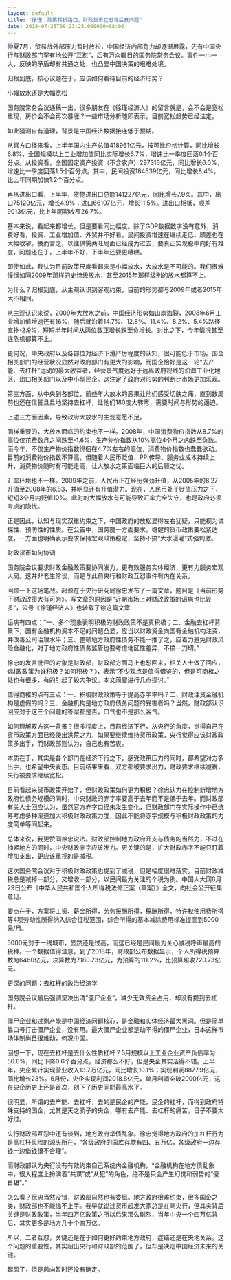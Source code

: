```yaml
---
layout: default
title: "徐瑾：政策转折路口，财政货币互怼背后真问题"
date: 2018-07-25T09:23:25.000000+08:00
---
```


仲夏7月，贸易战外部压力暂时放松，中国经济内部角力却逐渐展露，先有中国央行与财政部门罕有地公开“互怼”，后有万众瞩目的国务院常务会议。事件一小一大，反映的矛盾却有共通之处，也凸显中国决策的艰难处境。

归根到底，核心议题在于，应该如何看待目前的经济形势？

小幅放水还是大幅宽松

国务院常务会议通稿一出，很多朋友在《徐瑾经济人》的留言就是，会不会是宽松重现，房价会不会再次暴涨？一些市场分析随即表示，目前宽松趋势已经注定。

如此猜测自有道理，背景是中国经济数据接连低于预期。

从官方口径来看，上半年国内生产总值418961亿元，按可比价格计算，同比增长6.8%，全国规模以上工业增加值同比实际增长6.7%，增速比一季度回落0.1个百分点。从投资看，全国固定资产投资（不含农户）297316亿元，同比增长6.0%，增速比一季度回落1.5个百分点。其中，民间投资184539亿元，同比增长8.4%，比上年同期加快1.2个百分点。

再从进出口看，上半年，货物进出口总额141227亿元，同比增长7.9%。其中，出口75120亿元，增长4.9%；进口66107亿元，增长11.5%。进出口相抵，顺差9013亿元，比上年同期收窄26.7%。

基本来说，看起来都增长，但是要看同比幅度。除了GDP数据数字没有意外，消费好看，投资、工业增加值、外贸并不好看，民间投资增速在继续走低，顺差也在大幅收窄。换而言之，以往供需两旺局面已经成为过去，要真正实现稳中向好有难度，问题还在于，上半年不好，下半年还要更糟糕。

即使如此，我认为目前政策尺度看起来是小幅放水，大放水是不可能的。我们很难憧憬如同2009年那样的史诗级放水，甚至2015年那样级别的放水都算不上。

为什么？归根到底，从主观认识到客观约束，目前的形势都与2009年或者2015年大不相同。

从主观认识来说，2009年大放水之前，中国经济形势如山崩海裂，2008年6月工业增加值增速还有16%，随后就沿着14.7%、12.8%、11.4%、8.2%、5.4%路径直扑-2.9%，短短半年时间从两位数正增长跌至负增长。对比之下，今年情况甚至连危机都算不上。

更何况，中央政府以及各部位对经济下滑严厉程度的认知，很可能低于市场。国企相关部门的经营状况显然对政府部门有更大的影响，而国企恰好是这一轮“去产能、去杠杆”运动的最大收益者，经营景气度远好于远离政府视线的沿海工业化地区、出口相关部门以及中小型民企。这注定了政府对形势的判断比市场更加乐观。

第三方面，从中央到各部位，前些年大放水的恶果让他们感受切肤之痛，直到数周前也还在信誓旦旦地坚持去杠杆，让他们180度大转弯，需要时间与形势的逼迫。

上述三方面因素，导致政府大放水的主观意愿不足。

同样重要的，大放水面临的约束也不一样。2008年，中国消费物价指数从8.7%的高位仅花费数月之间跌至-1.6%，生产物价指数从10%高位4个月之内跌至负数。而今年，不仅生产物价指数徘徊在4.7%左右的高位，消费物价指数也蠢蠢欲动。目前的消费物价指数不算高，但随着人民币贬值、PPI传导、服务业成本持续上升，消费物价随时有可能走高，让大放水之策面临巨大的后顾之忧。

汇率环境也不一样。2009年之前，人民币正在经历强劲升值，从2005年的8.27升值至2008年的6.83，并明显还有升值潜力。现在，人民币处于贬值压力之下，短短3个月内贬值10%。此时的大幅放水有可能导致汇率完全失守，也是政府必须考虑的隐忧。

正是因此，认知与现实双重约束之下，中国政府的放松显得左右犹疑，只能视为试探性、预防性的性质。在公告中，国务院一方面要求，稳健的货币政策要松紧适度，一方面也明确表示要求保持宏观政策稳定，坚持不搞“大水漫灌”式强刺激。

财政货币如何协调

国务院会议要求财政金融政策要协同发力，更有效服务实体经济，更有力服务宏观大局。这并非老生常谈，而是与此前央行和财政互怼事件有内在关系。

回顾一下这场笔战。起源在于央行研究局徐忠发布了一篇文章，题目是《当前形势下财政政策大有可为》。写文章的原因是“近期市场上对财政政策的诟病也比较多”，公号《徐瑾经济人》也转载了徐这篇文章

诟病有四点：“一、多个现象表明积极的财政政策不是真积极；二、金融去杠杆背景下，国有金融机构资本不足的问题凸显，应当以财政资金向国有金融机构注资，并改善公司治理水平；三、整顿地方政府性债务不能一推了之，应着力避免财政风险金融化，对于地方政府性债务监管也要考虑地区性差异，不搞一刀切。”

徐忠的发言批评的对象是财政部，财政部方面马上也怼回来，相关人士做了回应，《财政政策为谁积极？如何积极？》，表示“不少观点是值得借鉴的，但是可商榷之处也有很多，有的引起了较大争议。本文简要进行几点探讨。”

值得商榷的点有三点：一、积极财政政策等于提高赤字率吗？二、财政注资金融机构是虚假的吗？三、金融机构是地方政府债务问题的受害者吗？当然，财政部认识回应对于这三个问题的答案都是否，口气也不是那么客气。

如何理解双方这一背景？很多程度上，目前经济下行，从央行的角度，觉得自己在货币政策方面已经使出洪荒之力，如果要继续维持货币政策，央行觉得应该财政政策多出手，而财政部则认为，自己也有苦衷。

本质在于，其实是各个部门在经济下行之下，感受政策压力的同时，都希望对方多出手，也希望中央表态。目前结果来看，双方都被要求出力，财政要求继续减税，央行被要求继续宽松。

目前看起来货币政策开始了，但财政政策如何更为积极？徐忠认为在控制新增地方政府性债务规模的同时，中央财政的赤字率要高于去年而不是低于去年。而财政部有关人士回应认为，虽然官方赤字口径未发生变化，但财政部门在实际操作中已统筹考虑多种渠道加大积极财政政策力度，因此不能将赤字规模与积极财政政策的力度简单等同起来。

总体来说，我更赞同徐忠说法。财政部控制地方政府开支与债务的当然力，不过在抽紧地方的同时，中央财政赤字应该发力。更关键的是，扩大财政赤字不能只盯着增加支出，更应该重视的是减税。

这次国务院会议对于积极财政政策也提到了减税，但是幅度很难落实。目前财政减税总是减掉一部分，又增收一部分，以民间最为关注的个税为例。中国人大网6月29日公布《中华人民共和国个人所得税法修正案（草案）》全文，向社会公开征集意见。

要点在于，方案将工资、薪金所得，劳务报酬所得，稿酬所得，特许权使用费所得等4项劳动性所得纳入综合征税范围，综合所得的基本减除费用标准提高到5000元/月。

5000元对于一线城市，显然还是过高，而这已经是民间最为关心减税呼声最高的税种。一个数据值得注意，到了2018年，财政部公布数据显示，个人所得税预算数为6460亿元，决算数为7180.73亿元，为预算的111.2%，比预算超收720.73亿元。

更深的问题；去杠杆的政治经济学

国务院会议最后强调坚决出清“僵尸企业”，减少无效资金占用，却没有提到去杠杆。

僵尸企业和过剩产能是中国经济问题核心，是金融和实体经济最大黑洞。但是简单靠口号打击僵尸企业，没有用。最大僵尸企业都是动不得的僵尸企业，日本这样市场体制尚且很难动，何况中国。

回想一下，现在去杠杆是去什么性质杠杆？5月规模以上工业企业资产负债率为56.6%，同比下降0.6个百分点。经济那么不好，但是央企其实活得不错。上半年，央企累计实现营业收入13.7万亿元，同比增长10.1%；实现利润8877.9亿元，同比增长23%。6月份，央企实现利润2018.8亿元，单月利润突破2000亿元，这在央企历史上还是首次，创下了历史同期最高水平。

很明显，所谓的去产能、去杠杆，去的是民企的产能，民企的杠杆，而得到政府特殊支持的国企，尤其是天之骄子的央企，哪有去产能、去杠杆的痛苦，日子不要太好过。

央行财政部互怼中还有谈到，地方政府举债乱象。徐忠觉得地方政府的加杠杆行为是高杠杆风险的源头所在，“各级政府的国库存款有四、五万亿，各级政府一边存钱一边借钱很不合理”。

而财政部认为央行没有有效约束自己系统内金融机构，“金融机构在地方债乱象中，很大程度上扮演着“共谋”或“从犯”的角色，绝不是只会产生幻觉和弱势的“傻白甜”。”

怎么看？徐忠当然没错，财政部自然也有委屈。地方政府很难约束，很多国企之类，财政部也不能插不上手。我早就说过货币超发大家总是在骂央行，但其实背后关键是财政政策，当年四万亿政策之所以后果那么剧烈，当年中央一个四万亿背后，其实更多是地方几十个四万亿。

所以，二者互怼，关键还是在于如何更好约束地方政府，症结还是在央地关系。这个问题的重要性，其实超出央行和财政部的范围了，但却是决定中国经济未来的关键。

起风了，但是风向暂时还没有确定。

